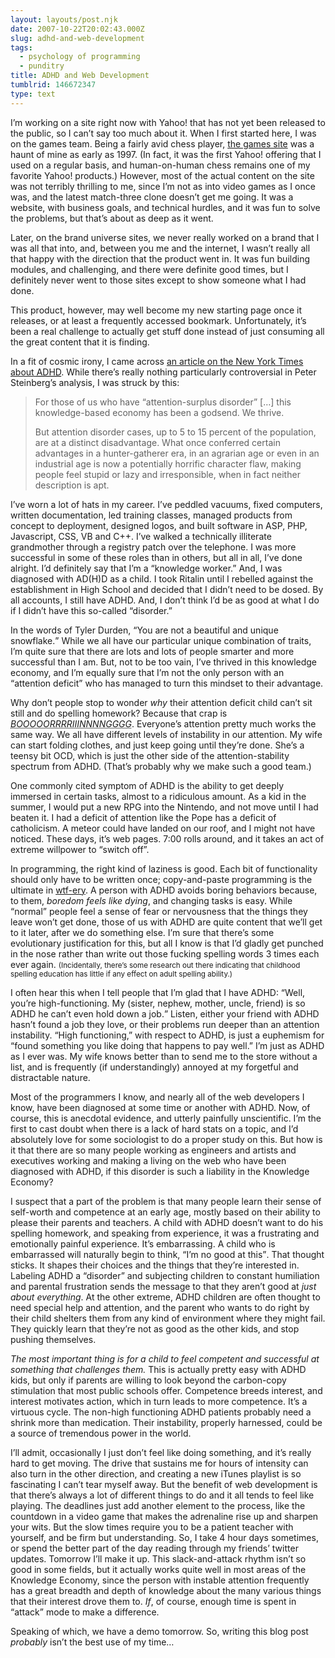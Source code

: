 ```yaml
---
layout: layouts/post.njk
date: 2007-10-22T20:02:43.000Z
slug: adhd-and-web-development
tags:
  - psychology of programming
  - punditry
title: ADHD and Web Development
tumblrid: 146672347
type: text
---
```

<p>I&rsquo;m working on a site right now with Yahoo! that has not yet been released to the public, so I can&rsquo;t say too much about it.  When I first started here, I was on the games team.  Being a fairly avid chess player, <a href="http://games.yahoo.com">the games site</a> was a haunt of mine as early as 1997.  (In fact, it was the first Yahoo! offering that I used on a regular basis, and human-on-human chess remains one of my favorite Yahoo! products.)  However, most of the actual content on the site was not terribly thrilling to me, since I&rsquo;m not as into video games as I once was, and the latest match-three clone doesn&rsquo;t get me going.  It was a website, with business goals, and technical hurdles, and it was fun to solve the problems, but that&rsquo;s about as deep as it went.</p>

<p>Later, on the brand universe sites, we never really worked on a brand that I was all that into, and, between you me and the internet, I wasn&rsquo;t really all that happy with the direction that the product went in.  It was fun building modules, and challenging, and there were definite good times, but I definitely never went to those sites except to show someone what I had done.</p>

<p>This product, however, may well become my new starting page once it releases, or at least a frequently accessed bookmark.  Unfortunately, it&rsquo;s been a real challenge to actually get stuff done instead of just consuming all the great content that it is finding.</p>

<p>In a fit of cosmic irony, I came across <a href="http://www.nytimes.com/2006/03/07/health/07essa.html?ex=1189656000&amp;en=f0e1ab4fcd4ed85c&amp;ei=5070">an article on the New York Times about <abbr title="Attention Deficit Hyperactivity Disorder">ADHD</abbr></a>.  While there&rsquo;s really nothing particularly controversial in Peter Steinberg&rsquo;s analysis, I was struck by this:</p>

<blockquote cite="http://www.nytimes.com/2006/03/07/health/07essa.html?ex=1189656000&amp;en=f0e1ab4fcd4ed85c&amp;ei=5070">For those of us who have &ldquo;attention-surplus disorder&rdquo; [&hellip;] this knowledge-based economy has been a godsend. We thrive.

But attention disorder cases, up to 5 to 15 percent of the population, are at a distinct disadvantage. What once conferred certain advantages in a hunter-gatherer era, in an agrarian age or even in an industrial age is now a potentially horrific character flaw, making people feel stupid or lazy and irresponsible, when in fact neither description is apt. </blockquote>

<p>I&rsquo;ve worn a lot of hats in my career.  I&rsquo;ve peddled vacuums, fixed computers, written documentation, led training classes, managed products from concept to deployment, designed logos, and built software in ASP, PHP, Javascript, CSS, VB and C++.  I&rsquo;ve walked a technically illiterate grandmother through a registry patch over the telephone.  I was more successful in some of these roles than in others, but all in all, I&rsquo;ve done alright.  I&rsquo;d definitely say that I&rsquo;m a &ldquo;knowledge worker.&rdquo;  And, I was diagnosed with AD(H)D as a child.  I took Ritalin until I rebelled against the establishment in High School and decided that I didn&rsquo;t need to be dosed.  By all accounts, I still have ADHD.  And, I don&rsquo;t think I&rsquo;d be as good at what I do if I didn&rsquo;t have this so-called &ldquo;disorder.&rdquo;</p>

<p>In the words of Tyler Durden, <q>You are not a beautiful and unique snowflake.</q>  While we all have our particular unique combination of traits, I&rsquo;m quite sure that there are lots and lots of people smarter and more successful than I am.  But, not to be too vain, I&rsquo;ve thrived in this knowledge economy, and I&rsquo;m equally sure that I&rsquo;m not the only person with an &ldquo;attention deficit&rdquo; who has managed to turn this mindset to their advantage.</p>

<p>Why don&rsquo;t people stop to wonder <em>why</em> their attention deficit child can&rsquo;t sit still and do spelling homework?  Because that crap is <em><abbr title="boring">BOOOOORRRRIIINNNNGGGG</abbr></em>.  Everyone&rsquo;s attention pretty much works the same way.  We all have different levels of instability in our attention.  My wife can start folding clothes, and just keep going until they&rsquo;re done.  She&rsquo;s a teensy bit OCD, which is just the other side of the attention-stability spectrum from ADHD.  (That&rsquo;s probably why we make such a good team.)</p>

<p>One commonly cited symptom of ADHD is the ability to get deeply immersed in certain tasks, almost to a ridiculous amount.  As a kid in the summer, I would put a new RPG into the Nintendo, and not move until I had beaten it.  I had a deficit of attention like the Pope has a deficit of catholicism.  A meteor could have landed on our roof, and I might not have noticed.  These days, it&rsquo;s web pages.  7:00 rolls around, and it takes an act of extreme willpower to &ldquo;switch off&rdquo;.</p>

<p>In programming, the right kind of laziness is good.  Each bit of functionality should only have to be written once; copy-and-paste programming is the ultimate in <a href="http://worsethanfailure">wtf-ery</a>.  A person with ADHD avoids boring behaviors because, to them, <em>boredom feels like dying</em>, and changing tasks is easy.  While &ldquo;normal&rdquo; people feel a sense of fear or nervousness that the things they leave won&rsquo;t get done, those of us with ADHD are quite content that we&rsquo;ll get to it later, after we do something else.  I&rsquo;m sure that there&rsquo;s some evolutionary justification for this, but all I know is that I&rsquo;d gladly get punched in the nose rather than write out those fucking spelling words 3 times each ever again.  <small>(Incidentally, there&rsquo;s some research out there indicating that childhood spelling education has little if any effect on adult spelling ability.)</small></p>

<p>I often hear this when I tell people that I&rsquo;m glad that I have ADHD: <q>Well, you&rsquo;re high-functioning.  My (sister, nephew, mother, uncle, friend) is so ADHD he can&rsquo;t even hold down a job.</q>  Listen, either your friend with ADHD hasn&rsquo;t found a job they love, or their problems run deeper than an attention instability.  &ldquo;High functioning,&rdquo; with respect to ADHD, is just a euphemism for &ldquo;found something you like doing that happens to pay well.&rdquo;  I&rsquo;m just as ADHD as I ever was.  My wife knows better than to send me to the store without a list, and is frequently (if understandingly) annoyed at my forgetful and distractable nature.</p>

<p>Most of the programmers I know, and nearly all of the web developers I know, have been diagnosed at some time or another with ADHD.  Now, of course, this is anecdotal evidence, and utterly painfully unscientific.  I&rsquo;m the first to cast doubt when there is a lack of hard stats on a topic, and I&rsquo;d absolutely love for some sociologist to do a proper study on this.  But how is it that there are so many people working as engineers and artists and executives working and making a living on the web who have been diagnosed with ADHD, if this disorder is such a liability in the Knowledge Economy?</p>

<p>I suspect that a part of the problem is that many people learn their sense of self-worth and competence at an early age, mostly based on their ability to please their parents and teachers.  A child with ADHD doesn&rsquo;t want to do his spelling homework, and speaking from experience, it was a frustrating and emotionally painful experience.  It&rsquo;s embarrassing.  A child who is embarrassed will naturally begin to think, <q>I&rsquo;m no good at this</q>.  That thought sticks.  It shapes their choices and the things that they&rsquo;re interested in.  Labeling ADHD a &ldquo;disorder&rdquo; and subjecting children to constant humiliation and parental frustration sends the message to that they aren&rsquo;t good at <em>just about everything</em>.  At the other extreme, ADHD children are often thought to need special help and attention, and the parent who wants to do right by their child shelters them from any kind of environment where they might fail.  They quickly learn that they&rsquo;re not as good as the other kids, and stop pushing themselves.</p>

<p><em>The most important thing is for a child to feel competent and successful at something that challenges them.</em>  This is actually pretty easy with ADHD kids, but only if parents are willing to look beyond the carbon-copy stimulation that most public schools offer.  Competence breeds interest, and interest motivates action, which in turn leads to more competence.  It&rsquo;s a virtuous cycle.  The non-high functioning ADHD patients probably need a shrink more than medication.  Their instability, properly harnessed, could be a source of tremendous power in the world.</p>

<p>I&rsquo;ll admit, occasionally I just don&rsquo;t feel like doing something, and it&rsquo;s really hard to get moving.  The drive that sustains me for hours of intensity can also turn in the other direction, and creating a new iTunes playlist is so fascinating I can&rsquo;t tear myself away.  But the benefit of web development is that there&rsquo;s always a lot of different things to do and it all tends to feel like playing.  The deadlines just add another element to the process, like the countdown in a video game that makes the adrenaline rise up and sharpen your wits.  But the slow times require you to be a patient teacher with yourself, and be firm but understanding.  So, I take 4 hour days sometimes, or spend the better part of the day reading through my friends&rsquo; twitter updates.  Tomorrow I&rsquo;ll make it up.  This slack-and-attack rhythm isn&rsquo;t so good in some fields, but it actually works quite well in most areas of the Knowledge Economy, since the person with instable attention frequently has a great breadth and depth of knowledge about the many various things that their interest drove them to.  <em>If</em>, of course, enough time is spent in &ldquo;attack&rdquo; mode to make a difference.</p>

<p>Speaking of which, we have a demo tomorrow.  So, writing this blog post <em>probably</em> isn&rsquo;t the best use of my time&hellip;</p>
